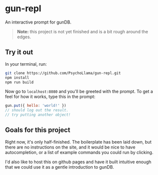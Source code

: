 gun-repl
========
An interactive prompt for gunDB.

> **Note:** this project is not yet finished and is a bit rough around the edges.

## Try it out
In your terminal, run:
```bash
git clone https://github.com/PsychoLlama/gun-repl.git
npm install
npm run build
```

Now go to `localhost:8080` and you'll be greeted with the prompt. To get a feel for how it works, type this in the prompt:
```javascript
gun.put({ hello: 'world!' })
// should log out the result.
// try putting another object!
```

## Goals for this project
Right now, it's only half-finished. The boilerplate has been laid down, but there are no instructions on the site, and it would be nice to have autocompletion, or a list of example commands you could run by clicking.

I'd also like to host this on github pages and have it built intuitive enough that we could use it as a gentle introduction to gunDB.